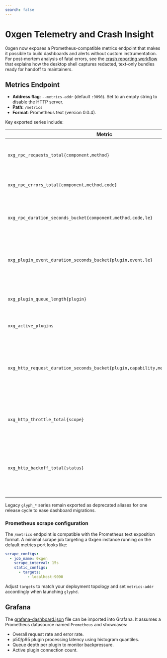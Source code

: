 ```yaml
---
search: false
---
```


# 0xgen Telemetry and Crash Insight

0xgen now exposes a Prometheus-compatible metrics endpoint that makes it possible to build dashboards and alerts without custom instrumentation. For post-mortem analysis of fatal errors, see the [crash reporting workflow](./crash-reporting.md) that explains how the desktop shell captures redacted, text-only bundles ready for handoff to maintainers.

## Metrics Endpoint

* **Address flag**: `--metrics-addr` (default `:9090`). Set to an empty string to disable the HTTP server.
* **Path**: `/metrics`
* **Format**: Prometheus text (version 0.0.4).

Key exported series include:

| Metric | Type | Description |
| --- | --- | --- |
| `oxg_rpc_requests_total{component,method}` | Counter | Total RPC calls handled by the component. |
| `oxg_rpc_errors_total{component,method,code}` | Counter | Errors emitted during RPC handling. |
| `oxg_rpc_duration_seconds_bucket{component,method,code,le}` | Histogram | Latency for each RPC handler (with `_sum` and `_count`). |
| `oxg_plugin_event_duration_seconds_bucket{plugin,event,le}` | Histogram | Latency for processing plugin events (with `_sum` and `_count`). |
| `oxg_plugin_queue_length{plugin}` | Gauge | Depth of each plugin's outbound queue. |
| `oxg_active_plugins` | Gauge | Number of connected plugins. |
| `oxg_http_request_duration_seconds_bucket{plugin,capability,method,status,le}` | Histogram | Latency for outbound HTTP requests executed via the NetGate (with `_sum` and `_count`). |
| `oxg_http_throttle_total{scope}` | Counter | Number of outbound HTTP requests delayed by throttling. |
| `oxg_http_backoff_total{status}` | Counter | Number of outbound HTTP retries triggered by upstream status codes. |

Legacy `glyph_*` series remain exported as deprecated aliases for one release cycle to ease dashboard migrations.

### Prometheus scrape configuration

The `/metrics` endpoint is compatible with the Prometheus text exposition format. A minimal scrape job targeting a 0xgen instance running on the default metrics port looks like:

```yaml
scrape_configs:
  - job_name: 0xgen
    scrape_interval: 15s
    static_configs:
      - targets:
          - localhost:9090
```

Adjust `targets` to match your deployment topology and set `metrics-addr` accordingly when launching `glyphd`.

## Grafana

The [grafana-dashboard.json](./grafana-dashboard.json) file can be imported into Grafana. It assumes a Prometheus datasource named `Prometheus` and showcases:

* Overall request rate and error rate.
* p50/p95 plugin processing latency using histogram quantiles.
* Queue depth per plugin to monitor backpressure.
* Active plugin connection count.

